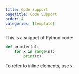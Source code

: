 ```yaml
---
title: Code Support
pagetitle: Code Support
order: 4
categories: [template]
---
```


This is a snippet of Python code:

```python
def printer(n):
    for x in range(n):
        print(x)
```

To refer to inline elements, use `x`.